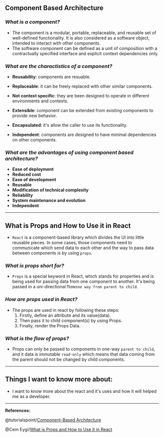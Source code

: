 ## **Component Based Architecture**

### ***What is a component?***

- The component is a modular, portable, replaceable, and reusable set of well-defined functionality. It is also considered as a software object, intended to interact with other components.
- The software component can be defined as a unit of composition with a contractually specified interface and explicit context dependencies only.


### ***What are the charactistics of a component?***

- **Reusability**: components are resuable. 

- **Replaceable**: it can be freely replaced with other similar components.

- **Not context specific**: they are been designed to operate in different environments and contexts.

- **Extensible**: component can be extended from existing components to provide new behavior.

- **Encapsulated**: it's allow the caller to use its functionality.

- **Independent**: components are designed to have minimal dependencies on other components.

### ***What are the advantages of using component based architecture?***

- **Ease of deployment**
- **Reduced cost**
- **Ease of development**
- **Reusable**
- **Modification of technical complexity**
- **Reliability**
- **System maintenance and evolution** 
- **Independent**

---------------------------------------------------

## **What is Props and How to Use it in React**

- `React` is a component-based library which divides the UI into little reusable pieces. In some cases, those components need to communicate which send data to each other and the way to pass data between components is by using `props`.

### ***What is props short for?***

- `Props` is a special keyword in React, which stands for properties and is being used for passing data from one component to another.
It's  being passed in a uni-directional flow`one way from parent to child`.

### ***How are props used in React?***

-  The props are used in react by following these steps:
   1. Firstly, define an attribute and its value(data).
   2. Then pass it to child component(s) by using Props.
   3. Finally, render the Props Data.

### ***What is the flow of props?***

- Props can only be passed to components in one-way `parent to child`, and it data is immutable `read-only` which means that data coming from the parent should not be changed by child components.

-------------------------------------------------------

## Things I want to know more about:
- I want to know more about the react and it's uses and how it will helped me as a developer.

----------------------------------------------------

**References:**

@tutorialspoint/[Component-Based Architecture
](https://www.tutorialspoint.com/software_architecture_design/component_based_architecture.htm)


@Cem Eygi/[What is Props and How to Use it in React
](https://itnext.io/what-is-props-and-how-to-use-it-in-react-da307f500da0)